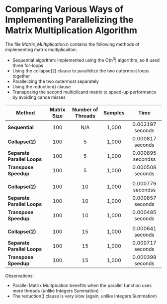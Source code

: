 # Comparing Various Ways of Implementing Parallelizing the Matrix Multiplication Algorithm

The file *Matrix_Multiplication.h* contains the following methods of implementing matrix multiplicaiton:
 * Sequential algorithm: Implemented using the O(n<sup>3</sup>) algorithm, so it used three for-loops
 * Using the collapse(2) clause to parallelize the two outermost loops together
 * Parallelizing the two outermost separately 
 * Using the reduction() clause
 * Transposing the second multiplicand matrix to speed-up performance by avoiding cahce misses

| Method | Matrix Size | Number of Threads | Samples | Time |
|--------|:-: |:-:|:-:|:-:|
| **Sequential** | 100 | N/A | 1,000 | 0.003197 seconds |
| **Collapse(2)** | 100 | 5 | 1,000 | 0.000817 seconds |
| **Separate Parallel Loops** | 100| 5 | 1,000 | 0.000895 secondss |
| **Transpose Speedup** | 100 | 5 | 1,000 | 0.000508 seconds |
|  |  | |  |  |
| **Collapse(2)** | 100 | 10 | 1,000 | 0.000776 secondss |
| **Separate Parallel Loops** | 100 | 10 | 1,000 | 0.000857 seconds |
| **Transpose Speedup** | 100 | 10 | 1,000 | 0.000485 seconds |
|  |  | |  |  |
| **Collapse(2)** | 100 | 15 | 1,000 | 0.000641 seconds |
| **Separate Parallel Loops** | 100 | 15 | 1,000 | 0.000717 seconds |
| **Transpose Speedup** | 100 | 15 | 1,000 | 0.000399 seconds |

Observations:
 * Parallel Matrix Multpication benefits  when the parallel function uses more threads (unlike Integers Summation)
 * The reduction() clause is very slow (again, unlike Integers Summation)
